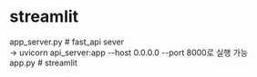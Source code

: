 # streamlit   
app_server.py # fast_api sever   
-> uvicorn api_server:app --host 0.0.0.0 --port 8000로 실행 가능   
app.py # streamlit
